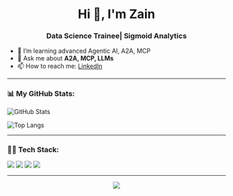 <h1 align="center">Hi 👋, I'm Zain</h1>
<h3 align="center">Data Science Trainee| Sigmoid Analytics</h3>

- 🌱 I’m learning advanced Agentic AI, A2A, MCP
- 💬 Ask me about **A2A, MCP, LLMs**
- 📫 How to reach me: [LinkedIn](https://linkedin.com/in/mohdzain98)

---

### 📊 My GitHub Stats:

![GitHub Stats](https://github-readme-stats.vercel.app/api?username=zain-sigmoid&show_icons=true&theme=compact)

![Top Langs](https://github-readme-stats.vercel.app/api/top-langs/?username=zain-sigmoid&layout=compact)

---

### 🧑‍💻 Tech Stack:

<p>
  <img src="https://img.shields.io/badge/Python-3776AB?style=for-the-badge&logo=python&logoColor=white"/>
  <img src="https://img.shields.io/badge/Streamlit-FF4B4B?style=for-the-badge&logo=streamlit&logoColor=white"/>
  <img src="https://img.shields.io/badge/Git-F05032?style=for-the-badge&logo=git&logoColor=white"/>
  <img src="https://img.shields.io/badge/GitHub-181717?style=for-the-badge&logo=github&logoColor=white"/>
</p>

---

<p align="center">
  <img src="https://github-readme-streak-stats.herokuapp.com/?user=mohdzain98&theme=default" />
</p>
